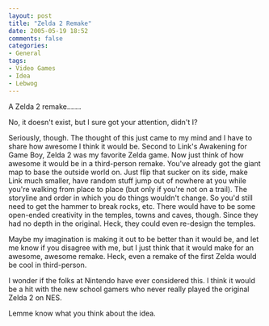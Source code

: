 ```yaml
---
layout: post
title: "Zelda 2 Remake"
date: 2005-05-19 18:52
comments: false
categories:
- General
tags:
- Video Games
- Idea
- Lebwog
---
```

A Zelda 2 remake.......
<!-- more -->

No, it doesn't exist, but I sure got your attention, didn't I?

Seriously, though.  The thought of this just came to my mind and I have to share how awesome I think it would be.  Second to Link's Awakening for Game Boy, Zelda 2 was my favorite Zelda game.  Now just think of how awesome it would be in a third-person remake.  You've already got the giant map to base the outside world on.  Just flip that sucker on its side, make Link much smaller, have random stuff jump out of nowhere at you while you're walking from place to place (but only if you're not on a trail).  The storyline and order in which you do things wouldn't change.  So you'd still need to get the hammer to break rocks, etc.  There would have to be some open-ended creativity in the temples, towns and caves, though.  Since they had no depth in the original.  Heck, they could even re-design the temples.

Maybe my imagination is making it out to be better than it would be, and let me know if you disagree with me, but I just think that it would make for an awesome, awesome remake.  Heck, even a remake of the first Zelda would be cool in third-person.

I wonder if the folks at Nintendo have ever considered this.  I think it would be a hit with the new school gamers who never really played the original Zelda 2 on NES.

Lemme know what you think about the idea.
